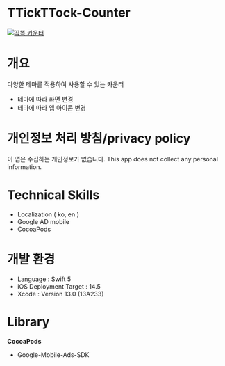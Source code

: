 # TTickTTock-Counter

[![띡똑 카운터](https://devimages-cdn.apple.com/app-store/marketing/guidelines/images/badge-download-on-the-app-store-kr.svg)](https://apps.apple.com/ao/app/띡똑-카운터/id1530767180)

# 개요



다양한 테마를 적용하여 사용할 수 있는 카운터

- 테마에 따라 화면 변경
- 테마에 따라 앱 아이콘 변경

# 개인정보 처리 방침/privacy policy

이 앱은 수집하는 개인정보가 없습니다.
This app does not collect any personal information.

# Technical Skills

- Localization ( ko, en )
- Google AD mobile
- CocoaPods

# 개발 환경

- Language : Swift 5
- iOS Deployment Target : 14.5
- Xcode : Version 13.0 (13A233)

# Library

**CocoaPods**

- Google-Mobile-Ads-SDK
